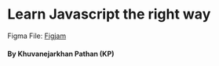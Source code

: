 # Learn Javascript the right way

Figma File: [Figjam](https://www.figma.com/board/1UVQmxCgZezluQixModIts/Frontend-Dev?node-id=0-1&t=1q7ogSSl1nZZVMHD-0 "Visual Discussion")

#### By Khuvanejarkhan Pathan (KP)

